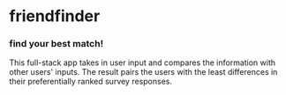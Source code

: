 # friendfinder

### find your best match!

This full-stack app takes in user input and compares the information with other users' inputs. The result pairs the users with the least differences in their preferentially ranked survey responses.
